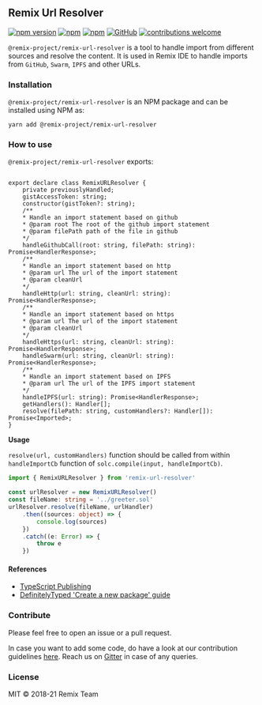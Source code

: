## Remix Url Resolver
[![npm version](https://badge.fury.io/js/%40remix-project%2Fremix-url-resolver.svg)](https://www.npmjs.com/package/@remix-project/remix-url-resolver)
[![npm](https://img.shields.io/npm/dt/@remix-project/remix-url-resolver.svg?label=Total%20Downloads)](https://www.npmjs.com/package/@remix-project/remix-url-resolver)
[![npm](https://img.shields.io/npm/dw/@remix-project/remix-url-resolver.svg)](https://www.npmjs.com/package/@remix-project/remix-url-resolver)
[![GitHub](https://img.shields.io/github/license/mashape/apistatus.svg)](https://github.com/ethereum/remix-project/tree/master/libs/remix-url-resolver)
[![contributions welcome](https://img.shields.io/badge/contributions-welcome-brightgreen.svg?style=flat)](https://github.com/ethereum/remix-project/issues)


`@remix-project/remix-url-resolver` is a tool to handle import from different sources and resolve the content. It is used in Remix IDE to handle imports from `GitHub`, `Swarm`, `IPFS` and other URLs. 

### Installation

`@remix-project/remix-url-resolver` is an NPM package and can be installed using NPM as:

`yarn add @remix-project/remix-url-resolver`

### How to use

`@remix-project/remix-url-resolver` exports:

```

export declare class RemixURLResolver {
    private previouslyHandled;
    gistAccessToken: string;
    constructor(gistToken?: string);
    /**
    * Handle an import statement based on github
    * @param root The root of the github import statement
    * @param filePath path of the file in github
    */
    handleGithubCall(root: string, filePath: string): Promise<HandlerResponse>;
    /**
    * Handle an import statement based on http
    * @param url The url of the import statement
    * @param cleanUrl
    */
    handleHttp(url: string, cleanUrl: string): Promise<HandlerResponse>;
    /**
    * Handle an import statement based on https
    * @param url The url of the import statement
    * @param cleanUrl
    */
    handleHttps(url: string, cleanUrl: string): Promise<HandlerResponse>;
    handleSwarm(url: string, cleanUrl: string): Promise<HandlerResponse>;
    /**
    * Handle an import statement based on IPFS
    * @param url The url of the IPFS import statement
    */
    handleIPFS(url: string): Promise<HandlerResponse>;
    getHandlers(): Handler[];
    resolve(filePath: string, customHandlers?: Handler[]): Promise<Imported>;
}

```

**Usage**

`resolve(url, customHandlers)` function should be called from within `handleImportCb` function of `solc.compile(input, handleImportCb)`.

```ts
import { RemixURLResolver } from 'remix-url-resolver'

const urlResolver = new RemixURLResolver()
const fileName: string = '../greeter.sol'
urlResolver.resolve(fileName, urlHandler)
	.then((sources: object) => {
		console.log(sources)
	})
	.catch((e: Error) => {
		throw e
	})
```

#### References

* [TypeScript Publishing](http://www.typescriptlang.org/docs/handbook/declaration-files/publishing.html)
* [DefinitelyTyped 'Create a new package' guide](https://github.com/DefinitelyTyped/DefinitelyTyped#create-a-new-package)

### Contribute

Please feel free to open an issue or a pull request. 

In case you want to add some code, do have a look at our contribution guidelines [here](https://github.com/ethereum/remix-project/blob/master/CONTRIBUTING.md). Reach us on [Gitter](https://gitter.im/ethereum/remix) in case of any queries.   

### License
MIT © 2018-21 Remix Team

